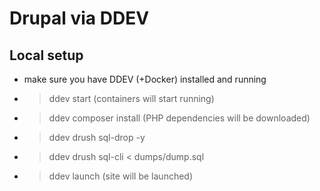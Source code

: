 # Drupal via DDEV

## Local setup

- make sure you have DDEV (+Docker) installed and running
- > ddev start (containers will start running)
- > ddev composer install (PHP dependencies will be downloaded)

- > ddev drush sql-drop -y
- > ddev drush sql-cli < dumps/dump.sql

- > ddev launch (site will be launched)